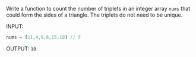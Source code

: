 Write a function to count the number of triplets in an integer array `nums` that could form the sides of a triangle. The triplets do not need to be unique.

INPUT:

```typescript
nums = [11,4,9,6,15,18] // 5
```

OUTPUT: `10`
